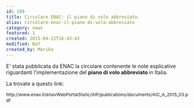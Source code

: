 ```yaml
---
id: 189
title: Circolare ENAC: il piano di volo abbreviato.
alias: circolare-enac-il-piano-di-volo-abbreviato
category: news
featured: 1
created: 2015-04-22T16:43:43
modified: NaT
created_by: Mariko
---
```

<p>
 E' stata pubblicata da ENAC la circolare contenente le note esplicative riguardanti l'implementazione del
 <strong>
  piano di volo abbreviato
 </strong>
 in Italia.
</p>
<p>
 La trovate a questo link:
</p>
<p>
 <span style="font-size: 12.1599998474121px; line-height: 1.3em;">
  http://www.enav.it/enavWebPortalStatic/AIP/publications/documents/AIC_A_2015_03.pdf
 </span>
</p>
